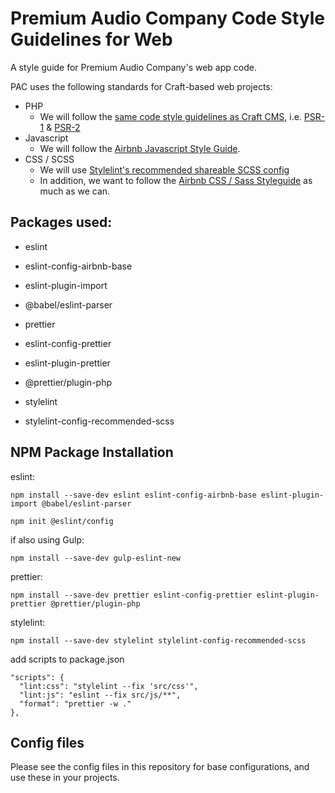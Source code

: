 # Premium Audio Company Code Style Guidelines for Web
A style guide for Premium Audio Company's web app code.

PAC uses the following standards for Craft-based web projects:

- PHP
  - We will follow the [same code style guidelines as Craft CMS](https://craftcms.com/docs/3.x/extend/coding-guidelines.html), i.e. [PSR-1](https://www.php-fig.org/psr/psr-1/) & [PSR-2](https://www.php-fig.org/psr/psr-2/)
- Javascript
  - We will follow the [Airbnb Javascript Style Guide](https://airbnb.io/javascript/).
- CSS / SCSS
  - We will use [Stylelint's recommended shareable SCSS config](https://github.com/stylelint-scss/stylelint-config-recommended-scss)
  - In addition, we want to follow the [Airbnb CSS / Sass Styleguide](https://github.com/airbnb/css) as much as we can.

## Packages used:

- eslint
- eslint-config-airbnb-base
- eslint-plugin-import
- @babel/eslint-parser

- prettier
- eslint-config-prettier
- eslint-plugin-prettier
- @prettier/plugin-php

- stylelint
- stylelint-config-recommended-scss

## NPM Package Installation

eslint:
```
npm install --save-dev eslint eslint-config-airbnb-base eslint-plugin-import @babel/eslint-parser

npm init @eslint/config 
```

if also using Gulp:
```
npm install --save-dev gulp-eslint-new
```

prettier:
```
npm install --save-dev prettier eslint-config-prettier eslint-plugin-prettier @prettier/plugin-php
```

stylelint:
```
npm install --save-dev stylelint stylelint-config-recommended-scss
```

add scripts to package.json
```
"scripts": {
  "lint:css": "stylelint --fix 'src/css'",
  "lint:js": "eslint --fix src/js/**",
  "format": "prettier -w ."
},
```

## Config files
Please see the config files in this repository for base configurations, and use these in your projects.
